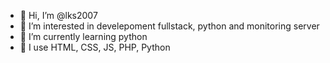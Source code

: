 - 👋 Hi, I’m @lks2007
- 👀 I’m interested in develepoment fullstack, python and monitoring server
- 🌱 I’m currently learning python
- 👀 I use HTML, CSS, JS, PHP, Python
